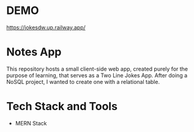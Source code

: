 # DEMO

https://jokesdw.up.railway.app/

# Notes App

This repository hosts a small client-side web app, created purely for 
the purpose of learning, that serves as a 
Two Line Jokes App. After doing a NoSQL project,
I wanted to create one with a relational table.

# Tech Stack and Tools

- MERN Stack

